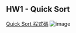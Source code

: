 HW1 - Quick Sort
------------------
[Quick Sort 程式碼](https://nbviewer.jupyter.org/github/tiffany1020/lesson/blob/master/Homework/QuickSort.ipynb)
![image](https://github.com/tiffany1020/ImageCache/raw/master/Homework/QuickSortFlowchart.jpg)
